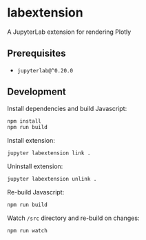 # labextension

A JupyterLab extension for rendering Plotly

## Prerequisites

* `jupyterlab@^0.20.0`

## Development

Install dependencies and build Javascript:

```bash
npm install
npm run build
```

Install extension:

```bash
jupyter labextension link .
```

Uninstall extension:

```bash
jupyter labextension unlink .
```

Re-build Javascript:

```bash
npm run build
```

Watch `/src` directory and re-build on changes:

```bash
npm run watch
```
